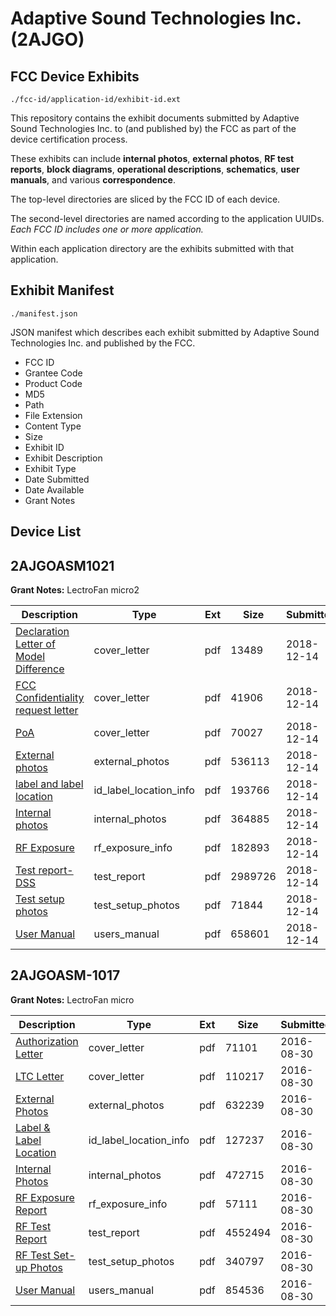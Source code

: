 # Adaptive Sound Technologies Inc. (2AJGO)
## FCC Device Exhibits

```
./fcc-id/application-id/exhibit-id.ext
```

This repository contains the exhibit documents submitted by Adaptive Sound Technologies Inc. to (and published by) the FCC as part of the device certification process.

These exhibits can include **internal photos**, **external photos**, **RF test reports**, **block diagrams**, **operational descriptions**, **schematics**, **user manuals**, and various **correspondence**.

The top-level directories are sliced by the FCC ID of each device.

The second-level directories are named according to the application UUIDs. *Each FCC ID includes one or more application.*

Within each application directory are the exhibits submitted with that application. 

## Exhibit Manifest

```
./manifest.json
```

JSON manifest which describes each exhibit submitted by Adaptive Sound Technologies Inc. and published by the FCC.

- FCC ID
- Grantee Code
- Product Code
- MD5
- Path
- File Extension
- Content Type
- Size
- Exhibit ID
- Exhibit Description
- Exhibit Type
- Date Submitted
- Date Available
- Grant Notes

## Device List
## 2AJGOASM1021
**Grant Notes:** LectroFan micro2

| Description | Type | Ext | Size | Submitted | Available |
| ----------- | ---- | --- | ---- | --------- | --------- |
| [Declaration Letter of Model Difference](2AJGOASM1021/c4cb3ca93a08b572418528face787bc6/4106954.pdf) | cover_letter | pdf | 13489 | 2018-12-14 | 2018-12-14 |
| [FCC Confidentiality request letter](2AJGOASM1021/c4cb3ca93a08b572418528face787bc6/4106957.pdf) | cover_letter | pdf | 41906 | 2018-12-14 | 2018-12-14 |
| [PoA](2AJGOASM1021/c4cb3ca93a08b572418528face787bc6/4106958.pdf) | cover_letter | pdf | 70027 | 2018-12-14 | 2018-12-14 |
| [External photos](2AJGOASM1021/c4cb3ca93a08b572418528face787bc6/4106955.pdf) | external_photos | pdf | 536113 | 2018-12-14 | 2018-12-14 |
| [label and label location](2AJGOASM1021/c4cb3ca93a08b572418528face787bc6/4106960.pdf) | id_label_location_info | pdf | 193766 | 2018-12-14 | 2018-12-14 |
| [Internal photos](2AJGOASM1021/c4cb3ca93a08b572418528face787bc6/4106956.pdf) | internal_photos | pdf | 364885 | 2018-12-14 | 2018-12-14 |
| [RF Exposure](2AJGOASM1021/c4cb3ca93a08b572418528face787bc6/4106959.pdf) | rf_exposure_info | pdf | 182893 | 2018-12-14 | 2018-12-14 |
| [Test report-DSS](2AJGOASM1021/c4cb3ca93a08b572418528face787bc6/4106965.pdf) | test_report | pdf | 2989726 | 2018-12-14 | 2018-12-14 |
| [Test setup photos](2AJGOASM1021/c4cb3ca93a08b572418528face787bc6/4106963.pdf) | test_setup_photos | pdf | 71844 | 2018-12-14 | 2018-12-14 |
| [User Manual](2AJGOASM1021/c4cb3ca93a08b572418528face787bc6/4106964.pdf) | users_manual | pdf | 658601 | 2018-12-14 | 2018-12-14 |
## 2AJGOASM-1017
**Grant Notes:** LectroFan micro

| Description | Type | Ext | Size | Submitted | Available |
| ----------- | ---- | --- | ---- | --------- | --------- |
| [Authorization Letter](2AJGOASM-1017/73cb4cb592b2f51012a8248263018602/3115851.pdf) | cover_letter | pdf | 71101 | 2016-08-30 | 2016-08-30 |
| [LTC Letter](2AJGOASM-1017/73cb4cb592b2f51012a8248263018602/3115852.pdf) | cover_letter | pdf | 110217 | 2016-08-30 | 2016-08-30 |
| [External Photos](2AJGOASM-1017/73cb4cb592b2f51012a8248263018602/3115853.pdf) | external_photos | pdf | 632239 | 2016-08-30 | 2016-08-30 |
| [Label & Label Location](2AJGOASM-1017/73cb4cb592b2f51012a8248263018602/3115854.pdf) | id_label_location_info | pdf | 127237 | 2016-08-30 | 2016-08-30 |
| [Internal Photos](2AJGOASM-1017/73cb4cb592b2f51012a8248263018602/3115855.pdf) | internal_photos | pdf | 472715 | 2016-08-30 | 2016-08-30 |
| [RF Exposure Report](2AJGOASM-1017/73cb4cb592b2f51012a8248263018602/3115857.pdf) | rf_exposure_info | pdf | 57111 | 2016-08-30 | 2016-08-30 |
| [RF Test Report](2AJGOASM-1017/73cb4cb592b2f51012a8248263018602/3115859.pdf) | test_report | pdf | 4552494 | 2016-08-30 | 2016-08-30 |
| [RF Test Set-up Photos](2AJGOASM-1017/73cb4cb592b2f51012a8248263018602/3115860.pdf) | test_setup_photos | pdf | 340797 | 2016-08-30 | 2016-08-30 |
| [User Manual](2AJGOASM-1017/73cb4cb592b2f51012a8248263018602/3115861.pdf) | users_manual | pdf | 854536 | 2016-08-30 | 2016-08-30 |
